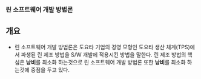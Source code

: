 ### 린 소프트웨어 개발 방법론

## 개요

- 린 소프트웨어 개발 방법론은 도요타 기업의 경영 모형인 도요타 생산 체계(TPS)에서 파생된 린 제조 방법을 S/W 개발에 적용시킨 방법을 말한다. 린 제조 방법의 핵심은 **낭비**를 최소화 하는것으로 린 소프트웨어 개발 방법론 또한 **낭비**를 최소화 하는것에 중점을 두고 있다.

